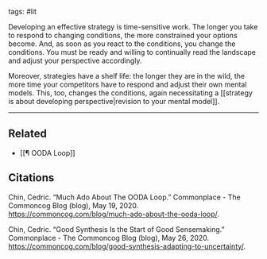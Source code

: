 tags: #lit 

Developing an effective strategy is time-sensitive work. The longer you take to respond to changing conditions, the more constrained your options become. And, as soon as you react to the conditions, you change the conditions. You must be ready and willing to continually read the landscape and adjust your perspective accordingly. 

Moreover, strategies have a shelf life: the longer they are in the wild, the more time your competitors have to respond and adjust their own mental models. This, too, changes the conditions, again necessitating a [[strategy is about developing perspective|revision to your mental model]]. 


---
## Related
- [[¶ OODA Loop]]

## Citations
Chin, Cedric. “Much Ado About The OODA Loop.” Commonplace - The Commoncog Blog (blog), May 19, 2020. https://commoncog.com/blog/much-ado-about-the-ooda-loop/.

Chin, Cedric. “Good Synthesis Is the Start of Good Sensemaking.” Commonplace - The Commoncog Blog (blog), May 26, 2020. https://commoncog.com/blog/good-synthesis-adapting-to-uncertainty/.